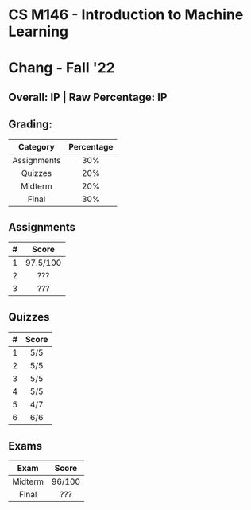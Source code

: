 # CS M146 - Introduction to Machine Learning

# Chang - Fall '22

## Overall: IP | Raw Percentage: IP

## Grading:

|  Category   | Percentage |
| :---------: | :--------: |
| Assignments |    30%     |
|   Quizzes   |    20%     |
|   Midterm   |    20%     |
|    Final    |    30%     |

## Assignments

|  #   |  Score   |
| :--: | :------: |
|  1   | 97.5/100 |
|  2   |   ???    |
|  3   |   ???    |

## Quizzes

|  #   | Score |
| :--: | :---: |
|  1   |  5/5  |
|  2   |  5/5  |
|  3   |  5/5  |
|  4   |  5/5  |
|  5   |  4/7  |
|  6   |  6/6  |



## Exams

|  Exam   | Score  |
| :-----: | :----: |
| Midterm | 96/100 |
|  Final  |  ???   |

